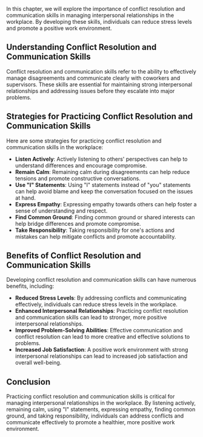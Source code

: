 
In this chapter, we will explore the importance of conflict resolution and communication skills in managing interpersonal relationships in the workplace. By developing these skills, individuals can reduce stress levels and promote a positive work environment.

Understanding Conflict Resolution and Communication Skills
----------------------------------------------------------

Conflict resolution and communication skills refer to the ability to effectively manage disagreements and communicate clearly with coworkers and supervisors. These skills are essential for maintaining strong interpersonal relationships and addressing issues before they escalate into major problems.

Strategies for Practicing Conflict Resolution and Communication Skills
----------------------------------------------------------------------

Here are some strategies for practicing conflict resolution and communication skills in the workplace:

* **Listen Actively**: Actively listening to others' perspectives can help to understand differences and encourage compromise.
* **Remain Calm**: Remaining calm during disagreements can help reduce tensions and promote constructive conversations.
* **Use "I" Statements**: Using "I" statements instead of "you" statements can help avoid blame and keep the conversation focused on the issues at hand.
* **Express Empathy**: Expressing empathy towards others can help foster a sense of understanding and respect.
* **Find Common Ground**: Finding common ground or shared interests can help bridge differences and promote compromise.
* **Take Responsibility**: Taking responsibility for one's actions and mistakes can help mitigate conflicts and promote accountability.

Benefits of Conflict Resolution and Communication Skills
--------------------------------------------------------

Developing conflict resolution and communication skills can have numerous benefits, including:

* **Reduced Stress Levels**: By addressing conflicts and communicating effectively, individuals can reduce stress levels in the workplace.
* **Enhanced Interpersonal Relationships**: Practicing conflict resolution and communication skills can lead to stronger, more positive interpersonal relationships.
* **Improved Problem-Solving Abilities**: Effective communication and conflict resolution can lead to more creative and effective solutions to problems.
* **Increased Job Satisfaction**: A positive work environment with strong interpersonal relationships can lead to increased job satisfaction and overall well-being.

Conclusion
----------

Practicing conflict resolution and communication skills is critical for managing interpersonal relationships in the workplace. By listening actively, remaining calm, using "I" statements, expressing empathy, finding common ground, and taking responsibility, individuals can address conflicts and communicate effectively to promote a healthier, more positive work environment.
